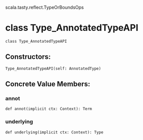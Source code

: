 scala.tasty.reflect.TypeOrBoundsOps
# class Type_AnnotatedTypeAPI

<pre><code class="language-scala" >class Type_AnnotatedTypeAPI</pre></code>
## Constructors:
<pre><code class="language-scala" >Type_AnnotatedTypeAPI(self: AnnotatedType)</pre></code>

## Concrete Value Members:
### annot
<pre><code class="language-scala" >def annot(implicit ctx: Context): Term</pre></code>

### underlying
<pre><code class="language-scala" >def underlying(implicit ctx: Context): Type</pre></code>

